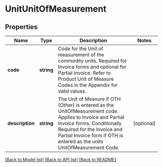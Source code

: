 # UnitUnitOfMeasurement

## Properties
Name | Type | Description | Notes
------------ | ------------- | ------------- | -------------
**code** | **string** | Code for the Unit of measurement of the commodity units.  Required for Invoice forms and optional for Partial Invoice.  Refer to Product Unit of Measure Codes in the Appendix for valid values. | 
**description** | **string** | The Unit of Measure if OTH (Other) is entered as the UnitOfMeasurement code.  Applies to Invoice and Partial Invoice forms.  Conditionally Required for the Invoice and Partial Invoice form if OTH is entered as the units UnitOfMeasurement Code. | [optional] 

[[Back to Model list]](../../README.md#documentation-for-models) [[Back to API list]](../../README.md#documentation-for-api-endpoints) [[Back to README]](../../README.md)

